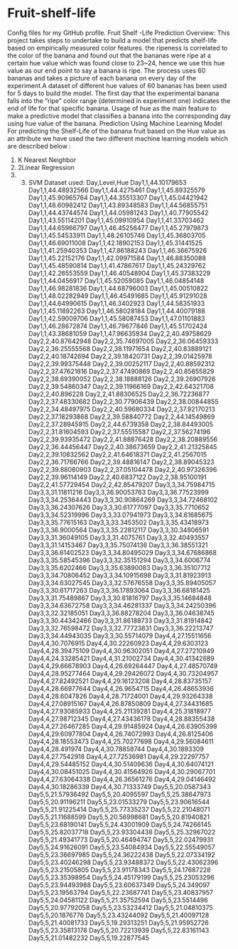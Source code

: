 # Fruit-shelf-life
Config files for my GitHub profile.
Fruit Shelf -Life Prediction
Overview:
This project takes steps to undertake to build a model that predicts shelf-life based on empirically 
measured color features. the ripeness is correlated to the color of the banana and found out that 
the bananas were ripe at a certain hue value which was found close to 23~24, hence we use this hue 
value as our end point to say a banana is ripe. The process uses 60 bananas and takes a picture of 
each banana on every day of the experiment.A dataset of different hue values of 60 bananas has 
been used for 5 days to build the model. The first day that the experimental banana falls into the 
“ripe” color range (determined in experiment one) indicates the end of life for that specific banana.
Usage of hue as the main feature to make a predictive model that classifies a banana into the 
corresponding day using hue value of the banana.
Prediction Using Machine Learning Model For predicting the Shelf-Life of the banana fruit based on 
the Hue value as an attribute we have used the two different machine learning models which are 
described below :
1. K Nearest Neighbor
2. 2Linear Regression 
3. 3. SVM 
Dataset used:
Day,Level,Hue
Day1,1,44.10179653
Day1,1,44.48932566
Day1,1,44.4275461
Day1,1,45.89325579
Day1,1,45.90965764
Day1,1,44.35513307
Day1,1,45.04421942
Day1,1,48.60982412
Day1,1,43.89348583
Day1,1,44.56855751
Day1,1,44.43744574
Day1,1,44.05981243
Day1,1,40.77905542
Day1,1,43.55114201
Day1,1,45.09910954
Day1,1,41.33703462
Day1,1,44.65966797
Day1,1,46.45256477
Day1,1,45.27979873
Day1,1,45.54533911
Day1,1,48.26105746
Day1,1,45.36803705
Day1,1,46.69011008
Day1,1,42.18902153
Day1,1,45.31441525
Day1,1,41.25940353
Day1,1,47.86188243
Day1,1,46.36675926
Day1,1,45.22152176
Day1,1,42.09971584
Day1,1,46.88350088
Day1,1,45.48590814
Day1,1,41.47867617
Day1,1,45.24329762
Day1,1,42.26553559
Day1,1,46.40548904
Day1,1,45.37383229
Day1,1,44.0456917
Day1,1,45.52059085
Day1,1,46.04854148
Day1,1,46.98281836
Day1,1,44.68796003
Day1,1,45.00510822
Day1,1,48.02282949
Day1,1,46.45491685
Day1,1,45.91291028
Day1,1,44.64990615
Day1,1,46.3402923
Day1,1,44.58351933
Day1,1,45.11892263
Day1,1,46.58028184
Day1,1,44.40079188
Day1,1,42.59009706
Day1,1,45.58087453
Day1,1,47.01101883
Day1,1,46.28672874
Day1,1,46.79677846
Day1,1,45.51702424
Day1,1,43.38681059
Day1,1,47.96635934
Day2,2,40.49758629
Day2,2,40.87642948
Day2,2,35.74697005
Day2,2,36.06459333
Day2,2,36.25555568
Day2,2,38.11971654
Day2,2,40.83889121
Day2,2,40.18742694
Day2,2,39.18420731
Day2,2,39.01425978
Day2,2,39.99375448
Day2,2,39.00252117
Day2,2,40.88592312
Day2,2,37.47621816
Day2,2,37.47490869
Day2,2,40.85655829
Day2,2,38.69390052
Day2,2,38.18888126
Day2,2,39.26907926
Day2,2,39.54860347
Day2,2,39.11966169
Day2,2,42.64321708
Day2,2,40.896228
Day2,2,41.88306525
Day2,2,36.72236877
Day2,2,37.48330682
Day2,2,30.77906439
Day2,2,38.00844855
Day2,2,34.48497975
Day2,2,40.59680334
Day2,2,37.92170213
Day2,2,37.18293868
Day2,2,39.58840772
Day2,2,44.14549869
Day2,2,37.28945915
Day2,2,44.6739358
Day2,2,38.84493005
Day2,2,31.81604593
Day2,2,37.55515587
Day2,2,37.56274196
Day2,2,39.93935472
Day2,2,41.88876428
Day2,2,38.20889556
Day2,2,36.44456447
Day2,2,40.38673659
Day2,2,41.21325845
Day2,2,39.10832562
Day2,2,41.64618371
Day2,2,41.2567015
Day2,2,36.71766766
Day2,2,39.48816147
Day2,2,38.89045323
Day2,2,39.88080903
Day2,2,37.05104478
Day2,2,40.97326396
Day2,2,39.96114149
Day2,2,40.6837122
Day2,2,38.95100191
Day2,2,41.57729454
Day2,2,42.85479207
Day3,3,34.75984715
Day3,3,31.11811216
Day3,3,36.90053763
Day3,3,36.77523999
Day3,3,34.25364443
Day3,3,30.90864269
Day3,3,34.72468102
Day3,3,36.24307626
Day3,3,30.61777097
Day3,3,35.7710652
Day3,3,34.52319996
Day3,3,33.07941973
Day3,3,34.61685675
Day3,3,35.77615163
Day3,3,33.3453502
Day3,3,35.43418973
Day3,3,36.9000564
Day3,3,35.22812117
Day3,3,30.34806591
Day3,3,31.36049105
Day3,3,31.4075761
Day3,3,32.40493557
Day3,3,31.14153467
Day3,3,35.75074136
Day3,3,36.38551321
Day3,3,36.61402523
Day3,3,34.80495029
Day3,3,34.67686868
Day3,3,35.58545396
Day3,3,32.35151294
Day3,3,34.6006774
Day3,3,35.6202466
Day3,3,35.63890083
Day3,3,36.35107712
Day3,3,34.70806452
Day3,3,34.10915698
Day3,3,31.81923913
Day3,3,34.63027545
Day3,3,32.57676558
Day3,3,35.89405057
Day3,3,30.61717263
Day3,3,36.17893064
Day3,3,36.68181425
Day3,3,31.75489867
Day3,3,30.81816797
Day3,3,35.14684848
Day3,3,34.63672758
Day3,3,34.46281337
Day3,3,34.24250396
Day3,3,32.32185051
Day3,3,36.88278204
Day3,3,36.04638745
Day3,3,30.44342466
Day3,3,31.86188733
Day3,3,31.81914842
Day3,3,32.76598472
Day3,3,32.77723831
Day3,3,36.22213747
Day3,3,34.44943035
Day3,3,30.55714079
Day4,4,27.15511656
Day4,4,30.7076915
Day4,4,30.22260923
Day4,4,29.6303123
Day4,4,28.39475109
Day4,4,30.96302051
Day4,4,27.27210949
Day4,4,24.33285421
Day4,4,31.21002734
Day4,4,30.41342689
Day4,4,29.66678903
Day4,4,26.69264447
Day4,4,27.48570749
Day4,4,28.95277464
Day4,4,29.29426072
Day4,4,30.73204957
Day4,4,27.82492521
Day4,4,29.16123208
Day4,4,28.83735157
Day4,4,28.66977644
Day4,4,26.9654715
Day4,4,26.48653936
Day4,4,28.6047826
Day4,4,28.71724001
Day4,4,29.93264338
Day4,4,27.08915167
Day4,4,26.87850809
Day4,4,27.34431685
Day4,4,27.93085933
Day4,4,25.21139281
Day4,4,25.31818977
Day4,4,27.98712345
Day4,4,27.43436178
Day4,4,28.88355438
Day4,4,27.26467285
Day4,4,29.91485924
Day4,4,26.63905399
Day4,4,29.60977804
Day4,4,26.74072993
Day4,4,26.8125406
Day4,4,28.18553473
Day4,4,25.70277698
Day4,4,29.56084611
Day4,4,28.491974
Day4,4,30.78858744
Day4,4,30.1893309
Day4,4,27.7542918
Day4,4,27.72536981
Day4,4,29.22297757
Day4,4,29.54485152
Day4,4,30.51409636
Day4,4,30.64074121
Day4,4,30.08451025
Day4,4,30.41564926
Day4,4,30.29067701
Day4,4,27.63064338
Day4,4,26.36561276
Day4,4,29.04146492
Day4,4,30.18286339
Day4,4,30.71333749
Day5,5,20.0587343
Day5,5,21.57936492
Day5,5,20.4095597
Day5,5,25.38647973
Day5,5,20.91196211
Day5,5,23.01533279
Day5,5,23.90616544
Day5,5,21.91225414
Day5,5,25.77335237
Day5,5,22.21048071
Day5,5,21.11688599
Day5,5,20.56998681
Day5,5,20.81940821
Day5,5,23.68190141
Day5,5,24.43001909
Day5,5,24.74266145
Day5,5,25.82037718
Day5,5,23.93304438
Day5,5,25.32967022
Day5,5,21.49341773
Day5,5,20.46494747
Day5,5,22.02479931
Day5,5,24.91626091
Day5,5,23.54084934
Day5,5,22.55549057
Day5,5,23.36697985
Day5,5,24.36222438
Day5,5,22.07334192
Day5,5,23.40246298
Day5,5,23.93488372
Day5,5,22.43062396
Day5,5,23.21505805
Day5,5,23.91178343
Day5,5,24.17687228
Day5,5,23.35398954
Day5,5,24.45179199
Day5,5,25.23053296
Day5,5,23.94493988
Day5,5,23.60637349
Day5,5,24.349097
Day5,5,23.19563794
Day5,5,22.23687741
Day5,5,23.40837957
Day5,5,24.04581122
Day5,5,21.35752594
Day5,5,23.5514496
Day5,5,20.97792058
Day5,5,23.53234412
Day5,5,21.04810375
Day5,5,20.1876776
Day5,5,23.43244092
Day5,5,21.40097128
Day5,5,21.40081733
Day5,5,19.29313251
Day5,5,21.95952726
Day5,5,23.35813178
Day5,5,20.72213939
Day5,5,22.83161143
Day5,5,21.01482232
Day5,5,19.22877545
